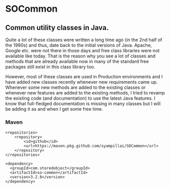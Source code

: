 # SOCommon
## Common utility classes in Java.

Quite a lot of these classes were written a long time ago (in the 2nd half of the 1990s) and thus, date back to
the initial versions of Java. Apache, Google etc. were not there in those days and free class libraries were not available like today.
That is the reason why you see a lot of classes and methods that are already available now
in many of the standard free packages still exist in this class library too.

However, most of these classes are used in Production environments and 
I have added new classes recently whenever new requirements came up. Whenever
some new methods are added to the existing classes or whenever new features are
added to the existing methods, I tried to revamp the existing code
(and documentation) to use the latest Java features. I know that full-fledged
documentation is missing in many classes but I will be adding it as and when I
get some free time.

### Maven

```
<repositories>
    <repository>
        <id>github</id>
        <url>https://maven.pkg.github.com/syampillai/SOCommon</url>
    </repository>
</repositories>
```
```
<dependency>
  <groupId>com.storedobject</groupId>
  <artifactId>so-common</artifactId>
  <version>3.2.8</version>
</dependency>
```